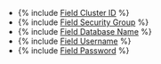 * {% include [Field Cluster ID](../../fields/common/ui/cluster-id.md) %}
* {% include [Field Security Group](../../fields/common/ui/security-group.md) %}
* {% include [Field Database Name](../../fields/mysql/ui/database-name-source.md) %}
* {% include [Field Username](../../fields/common/ui/username.md) %}
* {% include [Field Password](../../fields/common/ui/password.md) %}
